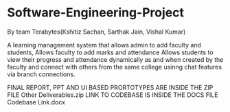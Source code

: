 # Software-Engineering-Project
By team Terabytes(Kshitiz Sachan, Sarthak Jain, Vishal Kumar)

A learning management system that allows admin to add faculty and students, 
Allows faculty to add marks and attendance
Allows students to view their progress and attendance dynamically as and when created by the faculty and connect with others from the same college usinng chat features via branch connections.


FINAL REPORT, PPT AND UI BASED PRORTOTYPES ARE INSIDE THE ZIP FILE Other Deliverables.zip
LINK TO CODEBASE IS INSIDE THE DOCS FILE Codebase Link.docx
